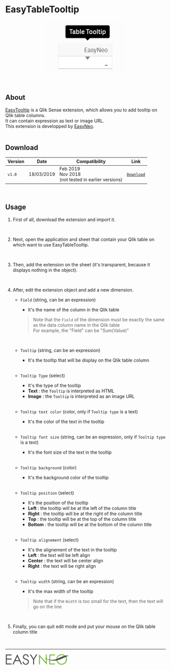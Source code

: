 # EasyTableTooltip

<p align="center">
  <img src="https://github.com/sebastiengunther/EasyTableTooltip/blob/master/easy-tabletooltip-preview.png?raw=true"/>
</p>
<br/>

## About

[EasyTooltip](https://github.com/sebastiengunther/EasyTableTooltip/) is a Qlik Sense extension, which allows you to add tooltip on Qlik table columns.
<br/>
It can contain expression as text or image URL.
<br/>
This extension is developped by [EasyNeo](https://www.easyneo.fr/).
<br/>
<br/>

## Download
  
| Version | Date | Compatibility | Link |
| --- | --- | --- | --- |
| `v1.0` | 18/03/2019 | Feb 2019 <br/> Nov 2018 <br/> (not tested in earlier versions) | [`Download`](https://github.com/sebastiengunther/EasyTableTooltip/archive/master.zip) |
  
<br/>

## Usage

1. First of all, download the extension and import it.
  <br/>

2. Next, open the application and sheet that contain your Qlik table on which want to use EasyTableTooltip.
  <br/>

3. Then, add the extension on the sheet (it's transparent, because it displays nothing in the object).
  <br/>

4. After, edit the extension object and add a new dimension.

    * `Field` (string, can be an expression)
      * It's the name of the column in the Qlik table
      > Note that the `Field` of the dimension must be exactly the same as the data column name in the Qlik table <br/>
      > For example, the "Field" can be "Sum(Value)"
      <br/>
      
    * `Tooltip` (string, can be an expression)
      * It's the tooltip that will be display on the Qlik table column
      <br/>
      
    * `Tooltip Type` (select)
      * It's the type of the tooltip
      * __Text__ : the `Tooltip` is interpreted as HTML
      * __Image__ : the `Tooltip` is interpreted as an image URL
      <br/>
      
    * `Tooltip text color` (color, only if `Tooltip type` is a text)
      * It's the color of the text in the tooltip
      <br/>
      
    * `Tooltip font size` (string, can be an expression, only if `Tooltip type` is a text)
      * It's the font size of the text in the tooltip
      <br/>
      
    * `Tooltip background` (color)
      * It's the background color of the tooltip
      <br/>
      
    * `Tooltip position` (select)
      * It's the position of the tooltip
      * __Left__ : the tooltip will be at the left of the column title
      * __Right__ : the tooltip will be at the right of the column title
      * __Top__ : the tooltip will be at the top of the column title
      * __Bottom__ : the tooltip will be at the bottom of the column title
      <br/>
      
    * `Tooltip alignement` (select)
      * It's the alignement of the text in the tooltip
      * __Left__ : the text will be left align
      * __Center__ : the text will be center align
      * __Right__ : the text will be right align
      <br/>
      
    * `Tooltip width` (string, can be an expression)
      * It's the max width of the tooltip
      > Note that if the `Width` is too small for the text, then the text will go on the line
      <br/>

5. Finally, you can quit edit mode and put your mouse on the Qlik table column title


<br/>
<hr/>

[![EasyNEo](https://github.com/sebastiengunther/EasyTableTooltip/blob/master/resources/image/easyneo_transparent.png?raw=true)](https://www.easyneo.fr/)













